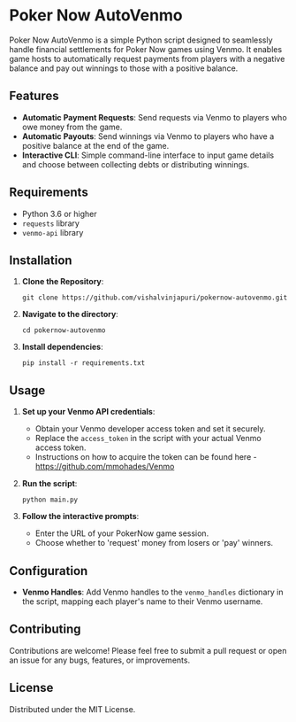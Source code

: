 # Poker Now AutoVenmo

Poker Now AutoVenmo is a simple Python script designed to seamlessly handle financial settlements for Poker Now games using Venmo. It enables game hosts to automatically request payments from players with a negative balance and pay out winnings to those with a positive balance.

## Features

- **Automatic Payment Requests**: Send requests via Venmo to players who owe money from the game.
- **Automatic Payouts**: Send winnings via Venmo to players who have a positive balance at the end of the game.
- **Interactive CLI**: Simple command-line interface to input game details and choose between collecting debts or distributing winnings.

## Requirements

- Python 3.6 or higher
- `requests` library
- `venmo-api` library

## Installation

1. **Clone the Repository**:
   ```
   git clone https://github.com/vishalvinjapuri/pokernow-autovenmo.git
   ```
2. **Navigate to the directory**:
   ```
   cd pokernow-autovenmo
   ```
3. **Install dependencies**:
   ```
   pip install -r requirements.txt
   ```

## Usage

1. **Set up your Venmo API credentials**:
   - Obtain your Venmo developer access token and set it securely.
   - Replace the `access_token` in the script with your actual Venmo access token.
   - Instructions on how to acquire the token can be found here - https://github.com/mmohades/Venmo


2. **Run the script**:
   ```
   python main.py
   ```

3. **Follow the interactive prompts**:
   - Enter the URL of your PokerNow game session.
   - Choose whether to 'request' money from losers or 'pay' winners.

## Configuration

- **Venmo Handles**: Add Venmo handles to the `venmo_handles` dictionary in the script, mapping each player's name to their Venmo username.

## Contributing

Contributions are welcome! Please feel free to submit a pull request or open an issue for any bugs, features, or improvements.

## License

Distributed under the MIT License.